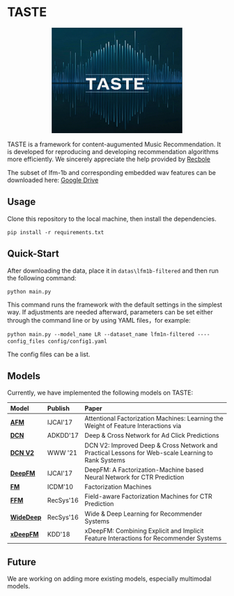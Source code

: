 # TASTE
<div align="center">
    <img src="pics/logo.png" alt="描述" width="300">
</div>



TASTE is a framework for content-augumented Music Recommendation. It is developed for reproducing and developing recommendation algorithms more efficiently. We sincerely appreciate the help provided by [Recbole](https://github.com/RUCAIBox/RecBole)

The subset of lfm-1b and corresponding embedded wav features can be downloaded here: [Google Drive](https://drive.google.com/drive/folders/1H-wrqchl-QMWrO-13mueeO5t-7nL00JU?usp=sharing)

## Usage

Clone this repository to the local machine, then install the dependencies.
```
pip install -r requirements.txt
```

## Quick-Start

After downloading the data, place it in `datas\lfm1b-filtered` and then run the following command:

```
python main.py
```

This command runs the framework with the default settings in the simplest way. If adjustments are needed afterward, parameters can be set either through the command line or by using YAML files，for example:

```
python main.py --model_name LR --dataset_name lfm1n-filtered ----config_files config/config1.yaml
```

The config files can be a list.
## Models

Currently, we have implemented the following models on TASTE:

| Model                                                        | Publish     | Paper                                                        |
| :----------------------------------------------------------- | :---------- | :----------------------------------------------------------- |
| [**AFM**](https://recbole.io/docs/user_guide/model/context/afm.html) | IJCAI'17    | Attentional Factorization Machines: Learning the Weight of Feature Interactions via |
| [**DCN**](https://recbole.io/docs/user_guide/model/context/dcn.html) | ADKDD'17    | Deep & Cross Network for Ad Click Predictions                |
| [**DCN V2**](https://recbole.io/docs/user_guide/model/context/dcnv2.html) | WWW '21    | DCN V2: Improved Deep & Cross Network and Practical Lessons for Web-scale Learning to Rank Systems     |
| [**DeepFM**](https://recbole.io/docs/user_guide/model/context/deepfm.html) | IJCAI'17    | DeepFM: A Factorization-Machine based Neural Network for CTR Prediction |
| [**FM**](https://recbole.io/docs/user_guide/model/context/fm.html) | ICDM'10     | Factorization Machines                                       |
| [**FFM**](https://recbole.io/docs/user_guide/model/context/ffm.html) | RecSys'16   | Field-aware Factorization Machines for CTR Prediction        |
| [**WideDeep**](https://recbole.io/docs/user_guide/model/context/widedeep.html) | RecSys'16   | Wide & Deep Learning for Recommender Systems                 |
| [**xDeepFM**](https://recbole.io/docs/user_guide/model/context/xdeepfm.html) | KDD'18      | xDeepFM: Combining Explicit and Implicit Feature Interactions for Recommender Systems |
## Future
We are working on adding more existing models, especially multimodal models.
